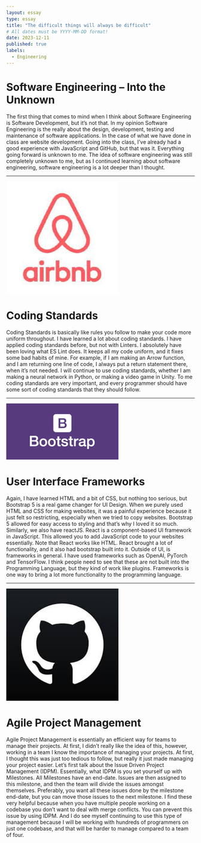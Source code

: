 ```yaml
---
layout: essay
type: essay
title: "The difficult things will always be difficult"
# All dates must be YYYY-MM-DD format!
date: 2023-12-11
published: true
labels:
  - Engineering
---
```


# Software Engineering – Into the Unknown

The first thing that comes to mind when I think about Software Engineering is Software Development, but it’s not that. In my opinion Software Engineering is the really about the design, development, testing and maintenance of software applications. In the case of what we have done in class are website development. Going into the class, I’ve already had a good experience with JavaScript and GitHub, but that was it. Everything going forward is unknown to me. The idea of software engineering was still completely unknown to me, but as I continued learning about software engineering, software engineering is a lot deeper than I thought.

<hr />

<img width="300px" class="rounded float-start pe-4" src="../img/airBnB.jpg">

# Coding Standards

Coding Standards is basically like rules you follow to make your code more uniform throughout. I have learned a lot about coding standards. I have applied coding standards before, but not with Linters. I absolutely have been loving what ES Lint does. It keeps all my code uniform, and it fixes some bad habits of mine. For example, if I am making an Arrow function, and I am returning one line of code, I always put a return statement there, when it’s not needed. I will continue to use coding standards, whether I am making a neural network in Python, or making a video game in Unity. To me coding standards are very important, and every programmer should have some sort of coding standards that they should follow.

<hr />

<img width="300px" class="rounded float-start pe-4" src="../img/bootstrap.png">

# User Interface Frameworks

Again, I have learned HTML and a bit of CSS, but nothing too serious, but Bootstrap 5 is a real game changer for UI Design. When we purely used HTML and CSS for making websites, it was a painful experience because it just felt so restricting, especially when we tried to copy websites. Bootstrap 5 allowed for easy access to styling and that’s why I loved it so much. Similarly, we also have reactJS. React is a component-based UI framework in JavaScript. This allowed you to add JavaScript code to your websites essentially. Note that React works like HTML. React brought a lot of functionality, and it also had bootstrap built into it. Outside of UI, is frameworks in general. I have used frameworks such as OpenAI, PyTorch and TensorFlow. I think people need to see that these are not built into the Programming Language, but they kind of work like plugins. Frameworks is one way to bring a lot more functionality to the programming language.

<hr />

<img width="300px" class="rounded float-start pe-4" src="../img/GitHub.jpg">

# Agile Project Management

Agile Project Management is essentially an efficient way for teams to manage their projects. At first, I didn’t really like the idea of this, however, working in a team I know the importance of managing your projects. At first, I thought this was just too tedious to follow, but really it just made managing your project easier. Let’s first talk about the Issue Driven Project Management (IDPM). Essentially, what IDPM is you set yourself up with Milestones. All Milestones have an end-date. Issues are then assigned to this milestone, and then the team will divide the issues amongst themselves. Preferably, you want all these issues done by the milestone end-date, but you can move those issues to the next milestone. I find these very helpful because when you have multiple people working on a codebase you don’t want to deal with merge conflicts. You can prevent this issue by using IDPM. And I do see myself continuing to use this type of management because I will be working with hundreds of programmers on just one codebase, and that will be harder to manage compared to a team of four.
